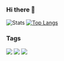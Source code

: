 ### Hi there 👋

![Stats](https://github-readme-stats.vercel.app/api?username=SimpliFly03&show_icons=true&theme=jolly&hide_title=true) [![Top Langs](https://github-readme-stats.vercel.app/api/top-langs/?username=SimpliFly03&layout=compact&theme=jolly)](https://github.com/anuraghazra/github-readme-stats)

### Tags
[![](https://img.shields.io/badge/Arch%20Linux-KDE-33aadd?style=flat-square&logo=arch-linux&logoColor=6cf)]()
[![](https://img.shields.io/badge/Windows-10-33aadd?style=flat-square&logo=windows&logoColor=6cf)]()
[![](https://img.shields.io/badge/Android-Q-33aadd?style=flat-square&logo=Android&logoColor=6cf)]()

<!--
**SimpliFly03/SimpliFly03** is a ✨ _special_ ✨ repository because its `README.md` (this file) appears on your GitHub profile.

Here are some ideas to get you started:

- 🔭 I’m currently working on ...
- 🌱 I’m currently learning ...
- 👯 I’m looking to collaborate on ...
- 🤔 I’m looking for help with ...
- 💬 Ask me about ...
- 📫 How to reach me: ...
- 😄 Pronouns: ...
- ⚡ Fun fact: ...
-->
